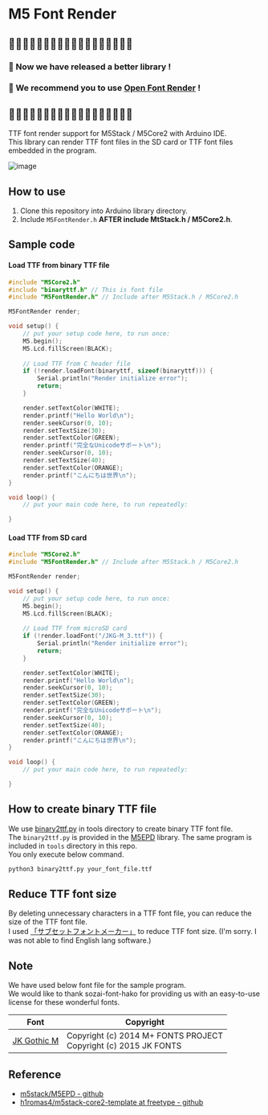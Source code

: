 # M5 Font Render

## 🚧🚧🚧🚧🚧🚧🚧🚧🚧🚧🚧🚧🚧🚧🚧🚧🚧🚧

### 🚨 Now we have released a better library !
### 🚨 We recommend you to use [Open Font Render](https://github.com/takkaO/OpenFontRender) !

## 🚧🚧🚧🚧🚧🚧🚧🚧🚧🚧🚧🚧🚧🚧🚧🚧🚧🚧

TTF font render support for M5Stack / M5Core2 with Arduino IDE.  
This library can render TTF font files in the SD card or TTF font files embedded in the program.

![image](https://github.com/takkaO/M5FontRender/blob/images/sample.jpg?raw=true)


## How to use
1. Clone this repository into Arduino library directory.
2. Include ```M5FontRender.h``` **AFTER include MtStack.h / M5Core2.h**.

## Sample code
#### Load TTF from binary TTF file
```c++
#include "M5Core2.h"
#include "binaryttf.h" // This is font file
#include "M5FontRender.h" // Include after M5Stack.h / M5Core2.h

M5FontRender render;

void setup() {
	// put your setup code here, to run once:
	M5.begin();
	M5.Lcd.fillScreen(BLACK);
	
	// Load TTF from C header file
	if (!render.loadFont(binaryttf, sizeof(binaryttf))) {
		Serial.println("Render initialize error");
		return;
	}

	render.setTextColor(WHITE);
	render.printf("Hello World\n");
	render.seekCursor(0, 10);
	render.setTextSize(30);
	render.setTextColor(GREEN);
	render.printf("完全なUnicodeサポート\n");
	render.seekCursor(0, 10);
	render.setTextSize(40);
	render.setTextColor(ORANGE);
	render.printf("こんにちは世界\n");
}

void loop() {
	// put your main code here, to run repeatedly:

}
```

#### Load TTF from SD card
```c++
#include "M5Core2.h"
#include "M5FontRender.h" // Include after M5Stack.h / M5Core2.h

M5FontRender render;

void setup() {
	// put your setup code here, to run once:
	M5.begin();
	M5.Lcd.fillScreen(BLACK);
	
	// Load TTF from microSD card
	if (!render.loadFont("/JKG-M_3.ttf")) {
		Serial.println("Render initialize error");
		return;
	}

	render.setTextColor(WHITE);
	render.printf("Hello World\n");
	render.seekCursor(0, 10);
	render.setTextSize(30);
	render.setTextColor(GREEN);
	render.printf("完全なUnicodeサポート\n");
	render.seekCursor(0, 10);
	render.setTextSize(40);
	render.setTextColor(ORANGE);
	render.printf("こんにちは世界\n");
}

void loop() {
	// put your main code here, to run repeatedly:

}
```

## How to create binary TTF file
We use [binary2ttf.py](https://github.com/takkaO/M5FontRender/tree/master/tools/ttf2bin) in tools directory to create binary TTF font file.  
The ```binary2ttf.py``` is provided in the [M5EPD](https://github.com/m5stack/M5EPD/tree/main/tools/ttf2bin) library.
The same program is included in ```tools``` directory in this repo.  
You only execute below command.

```sh
python3 binary2ttf.py your_font_file.ttf
```

## Reduce TTF font size
By deleting unnecessary characters in a TTF font file, you can reduce the size of the TTF font file.  
I used [「サブセットフォントメーカー」](https://opentype.jp/subsetfontmk.htm) to reduce TTF font size. (I'm sorry. I was not able to find English lang software.)

## Note
We have used below font file for the sample program.  
We would like to thank sozai-font-hako for providing us with an easy-to-use license for these wonderful fonts.

| Font | Copyright | 
| --- | --- | 
|[JK Gothic M](http://font.cutegirl.jp/jk-font-medium.html#i)|Copyright  (c) 2014 M+ FONTS PROJECT <br> Copyright  (c) 2015 JK FONTS|

## Reference
- [m5stack/M5EPD - github](https://github.com/m5stack/M5EPD)
- [h1romas4/m5stack-core2-template at freetype - github](https://github.com/h1romas4/m5stack-core2-template/tree/freetype)

